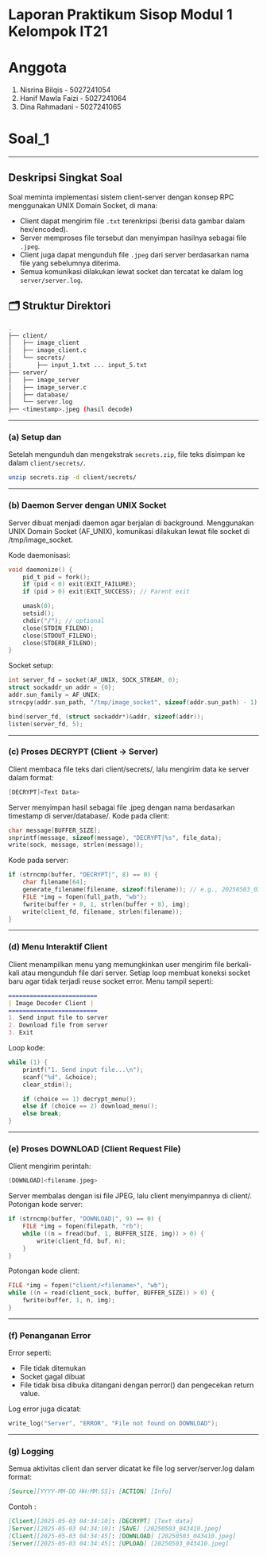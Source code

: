 # Laporan Praktikum Sisop Modul 1 Kelompok IT21
# Anggota
1. Nisrina Bilqis - 5027241054
2. Hanif Mawla Faizi - 5027241064
3. Dina Rahmadani - 5027241065

# Soal_1
---

##  Deskripsi Singkat Soal
Soal meminta implementasi sistem client-server dengan konsep RPC menggunakan UNIX Domain Socket, di mana:
- Client dapat mengirim file `.txt` terenkripsi (berisi data gambar dalam hex/encoded).
- Server memproses file tersebut dan menyimpan hasilnya sebagai file `.jpeg`.
- Client juga dapat mengunduh file `.jpeg` dari server berdasarkan nama file yang sebelumnya diterima.
- Semua komunikasi dilakukan lewat socket dan tercatat ke dalam log `server/server.log`.

## 🗂️ Struktur Direktori

```bash
.
├── client/
│   ├── image_client
│   ├── image_client.c
│   └── secrets/
│       ├── input_1.txt ... input_5.txt
├── server/
│   ├── image_server
│   ├── image_server.c
│   ├── database/
│   └── server.log
├── <timestamp>.jpeg (hasil decode)
```
---

### (a) Setup dan 
Setelah mengunduh dan mengekstrak `secrets.zip`, file teks disimpan ke dalam `client/secrets/`.

```bash
unzip secrets.zip -d client/secrets/
```

---

### (b) Daemon Server dengan UNIX Socket
Server dibuat menjadi daemon agar berjalan di background. Menggunakan UNIX Domain Socket (AF_UNIX), komunikasi dilakukan lewat file socket di /tmp/image_socket.

Kode daemonisasi:
```c
void daemonize() {
    pid_t pid = fork();
    if (pid < 0) exit(EXIT_FAILURE);
    if (pid > 0) exit(EXIT_SUCCESS); // Parent exit

    umask(0);
    setsid();
    chdir("/"); // optional
    close(STDIN_FILENO);
    close(STDOUT_FILENO);
    close(STDERR_FILENO);
}
```

Socket setup:
```c
int server_fd = socket(AF_UNIX, SOCK_STREAM, 0);
struct sockaddr_un addr = {0};
addr.sun_family = AF_UNIX;
strncpy(addr.sun_path, "/tmp/image_socket", sizeof(addr.sun_path) - 1);

bind(server_fd, (struct sockaddr*)&addr, sizeof(addr));
listen(server_fd, 5);
```

---

### (c) Proses DECRYPT (Client → Server)
Client membaca file teks dari client/secrets/, lalu mengirim data ke server dalam format:
```c
[DECRYPT]<Text Data>
```

Server menyimpan hasil sebagai file .jpeg dengan nama berdasarkan timestamp di server/database/.
Kode pada client:
```c
char message[BUFFER_SIZE];
snprintf(message, sizeof(message), "DECRYPT|%s", file_data);
write(sock, message, strlen(message));
```

Kode pada server:
```c
if (strncmp(buffer, "DECRYPT|", 8) == 0) {
    char filename[64];
    generate_filename(filename, sizeof(filename)); // e.g., 20250503_034856.jpeg
    FILE *img = fopen(full_path, "wb");
    fwrite(buffer + 8, 1, strlen(buffer + 8), img);
    write(client_fd, filename, strlen(filename));
}
```

---

### (d) Menu Interaktif Client
Client menampilkan menu yang memungkinkan user mengirim file berkali-kali atau mengunduh file dari server. Setiap loop membuat koneksi socket baru agar tidak terjadi reuse socket error.
Menu tampil seperti:
```md
=========================
| Image Decoder Client |
=========================
1. Send input file to server
2. Download file from server
3. Exit
```

Loop kode:
```c
while (1) {
    printf("1. Send input file...\n");
    scanf("%d", &choice);
    clear_stdin();

    if (choice == 1) decrypt_menu();
    else if (choice == 2) download_menu();
    else break;
}
```

---

### (e) Proses DOWNLOAD (Client Request File)
Client mengirim perintah:
```c
[DOWNLOAD]<filename.jpeg>
```
Server membalas dengan isi file JPEG, lalu client menyimpannya di client/.
Potongan kode server:
```c
if (strncmp(buffer, "DOWNLOAD|", 9) == 0) {
    FILE *img = fopen(filepath, "rb");
    while ((n = fread(buf, 1, BUFFER_SIZE, img)) > 0) {
        write(client_fd, buf, n);
    }
}
```

Potongan kode client:
```c
FILE *img = fopen("client/<filename>", "wb");
while ((n = read(client_sock, buffer, BUFFER_SIZE)) > 0) {
    fwrite(buffer, 1, n, img);
}
```

---

### (f) Penanganan Error
Error seperti:
- File tidak ditemukan
- Socket gagal dibuat
- File tidak bisa dibuka
ditangani dengan perror() dan pengecekan return value.

Log error juga dicatat:
```c
write_log("Server", "ERROR", "File not found on DOWNLOAD");
```

---

### (g) Logging
Semua aktivitas client dan server dicatat ke file log server/server.log dalam format:
```md
[Source][YYYY-MM-DD HH:MM:SS]: [ACTION] [Info]
```

Contoh :
```md
[Client][2025-05-03 04:34:10]: [DECRYPT] [Text data]
[Server][2025-05-03 04:34:10]: [SAVE] [20250503_043410.jpeg]
[Client][2025-05-03 04:34:45]: [DOWNLOAD] [20250503_043410.jpeg]
[Server][2025-05-03 04:34:45]: [UPLOAD] [20250503_043410.jpeg]
```
